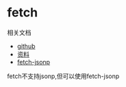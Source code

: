 # fetch

相关文档

- [github](https://github.com/github/fetch#sending-cookies)
- [资料](http://www.cnblogs.com/huilixieqi/p/6494380.html)
- [fetch-jsonp](https://www.npmjs.com/package/fetch-jsonp)

fetch不支持jsonp,但可以使用fetch-jsonp

